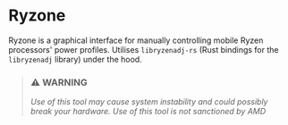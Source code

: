 # Ryzone
Ryzone is a graphical interface for manually controlling mobile Ryzen processors' power profiles. Utilises `libryzenadj-rs` (Rust bindings for the `libryzenadj` library) under the hood.

> ### ⚠️ WARNING
> *Use of this tool may cause system instability and could possibly break your hardware.*
> *Use of this tool is not sanctioned by AMD*


